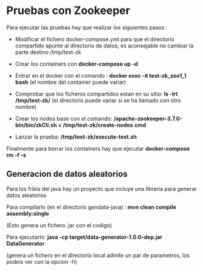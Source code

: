 # Pruebas con Zookeeper

Para ejecutar las pruebas hay que realizar los siguientes pasos : 

- Modificar el fichero docker-compose.yml para que el directorio compartido apunte al directorio de datos, es aconsejable no cambiar la parte destino /tmp/test-zk

- Crear los containers con **docker-compose up -d**

- Entrar en el docker con el comando : **docker exec -it test-zk_zoo1_1 bash**  (el nombre del container puede variar)

- Comprobar que los ficheros compartidos estan en su sitio: **ls -lrt /tmp/test-zk/** (el directorio puede variar si se ha llamado con otro nombre)

- Crear los nodos base con el comando: **/apache-zookeeper-3.7.0-bin/bin/zkCli.sh < /tmp/test-zk/create-nodes.cmd**

- Lanzar la prueba: **/tmp/test-zk/execute-test.sh**


Finalmente para borrar los containers hay que ejecutar **docker-compose rm -f -s**

## Generacion de datos aleatorios
Para los frikis del java hay un proyecto que incluye una libreria para generar datos aleatorios

Para compilarlo (en el directorio gendata-java) : **mvn clean compile assembly:single**

(Esto genera un fichero .jar con el codigo)

Para ejecutarlo: **java -cp target/data-generator-1.0.0-dep.jar DataGenerator**

(genera un fichero en el directorio local admite un par de parametros, los podeis ver con la opcion -h)
